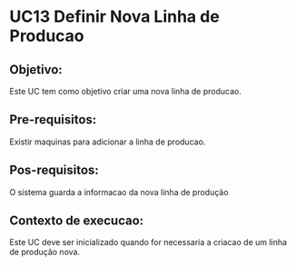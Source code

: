 # UC13 Definir Nova Linha de Producao

## Objetivo:

Este UC tem como objetivo criar uma nova linha de producao.

## Pre-requisitos:

Existir maquinas para adicionar a linha de producao.

## Pos-requisitos:

O sistema guarda a informacao da nova linha de produção

## Contexto de execucao:

Este UC deve ser inicializado quando for necessaria a criacao de um linha de produção nova.

